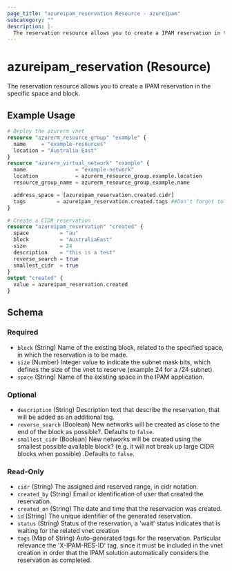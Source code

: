 ```yaml
---
page_title: "azureipam_reservation Resource - azureipam"
subcategory: ""
description: |-
  The reservation resource allows you to create a IPAM reservation in the specific space and block.
---
```


# azureipam_reservation (Resource)

The reservation resource allows you to create a IPAM reservation in the specific space and block.

## Example Usage

```terraform
# Deploy the azurerm vnet
resource "azurerm_resource_group" "example" {
  name     = "example-resources"
  location = "Australia East"
}
resource "azurerm_virtual_network" "example" {
  name                = "example-network"
  location            = azurerm_resource_group.example.location
  resource_group_name = azurerm_resource_group.example.name

  address_space = [azureipam_reservation.created.cidr]
  tags          = azureipam_reservation.created.tags ##Don't forget to add the auto-generated `X-IPAM-RES-ID` tag to the vnet.
}

# Create a CIDR reservation
resource "azureipam_reservation" "created" {
  space          = "au"
  block          = "AustraliaEast"
  size           = 24
  description    = "this is a test"
  reverse_search = true
  smallest_cidr  = true
}
output "created" {
  value = azureipam_reservation.created
}
```

<!-- schema generated by tfplugindocs -->
## Schema

### Required

- `block` (String) Name of the existing block, related to the specified space, in which the reservation is to be made.
- `size` (Number) Integer value to indicate the subnet mask bits, which defines the size of the vnet to reserve (example 24 for a /24 subnet).
- `space` (String) Name of the existing space in the IPAM application.

### Optional

- `description` (String) Description text that describe the reservation, that will be added as an additional tag.
- `reverse_search` (Boolean) New networks will be created as close to the end of the block as possible?. Defaults to `false`.
- `smallest_cidr` (Boolean) New networks will be created using the smallest possible available block? (e.g. it will not break up large CIDR blocks when possible) .Defaults to `false`.

### Read-Only

- `cidr` (String) The assigned and reserved range, in cidr notation.
- `created_by` (String) Email or identification of user that created the reservation.
- `created_on` (String) The date and time that the reservacion was created.
- `id` (String) The unique identifier of the generated reservation.
- `status` (String) Status of the reservation, a 'wait' status indicates that is waiting for the related vnet creation
- `tags` (Map of String) Auto-generated tags for the reservation. Particular relevance the 'X-IPAM-RES-ID' tag, since it must be included in the vnet creation in order that the IPAM solution automatically considers the reservation as completed.